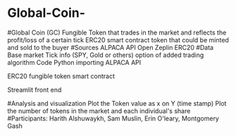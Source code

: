 # Global-Coin-
#Global Coin (GC)
Fungible Token that trades in the market and reflects the profit/loss of a certain tick
ERC20 smart contract token that could be minted and sold to the buyer
#Sources
ALPACA API
Open Zeplin ERC20
#Data
Base market Tick info (SPY, Gold or others)
option of added trading algorithm
Code
Python importing ALPACA API

ERC20 fungible token smart contract

Streamlit front end

#Analysis and visualization
Plot the Token value as x on Y (time stamp)
Plot the number of tokens in the market and each individual's share
#Participants:
Harith Alshuwaykh, Sam Muslin, Erin O'leary, Montgomery Gash
